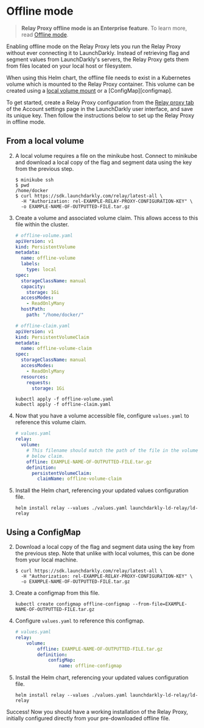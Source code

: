 # Offline mode

> **Relay Proxy offline mode is an Enterprise feature**. To learn more, read [Offline mode][offline].

Enabling offline mode on the Relay Proxy lets you run the Relay Proxy without ever connecting it to LaunchDarkly. Instead of retrieving flag and segment values from LaunchDarkly's servers, the Relay Proxy gets them from files located on your local host or filesystem.

When using this Helm chart, the offline file needs to exist in a Kubernetes volume which is mounted to the Relay Proxy container. This volume can be created using a [local volume mount][local-volume] or a [ConfigMap][configmap].

To get started, create a Relay Proxy configuration from the [Relay proxy tab][proxy-tab] of the Account settings page in the LaunchDarkly user interface, and save its unique key. Then follow the instructions below to set up the Relay Proxy in offline mode.

## From a local volume

2. A local volume requires a file on the minikube host. Connect to minikube and download a local copy of the flag and segment data using the key from the previous step.

    ```shell
    $ minikube ssh
    $ pwd
    /home/docker
    $ curl https://sdk.launchdarkly.com/relay/latest-all \
      -H "Authorization: rel-EXAMPLE-RELAY-PROXY-CONFIGURATION-KEY" \
      -o EXAMPLE-NAME-OF-OUTPUTTED-FILE.tar.gz
    ```

3. Create a volume and associated volume claim. This allows access to this file within the cluster.

    ```yaml
    # offline-volume.yaml
    apiVersion: v1
    kind: PersistentVolume
    metadata:
      name: offline-volume
      labels:
        type: local
    spec:
      storageClassName: manual
      capacity:
        storage: 1Gi
      accessModes:
        - ReadOnlyMany
      hostPath:
        path: "/home/docker/"

    # offline-claim.yaml
    apiVersion: v1
    kind: PersistentVolumeClaim
    metadata:
      name: offline-volume-claim
    spec:
      storageClassName: manual
      accessModes:
        - ReadOnlyMany
      resources:
        requests:
          storage: 1Gi
    ```

    ```shell
    kubectl apply -f offline-volume.yaml
    kubectl apply -f offline-claim.yaml
    ```

4. Now that you have a volume accessible file, configure `values.yaml` to reference this volume claim.

    ```yaml
    # values.yaml
    relay:
      volume:
        # This filename should match the path of the file in the volume used in the
        # below claim.
        offline: EXAMPLE-NAME-OF-OUTPUTTED-FILE.tar.gz
        definition:
          persistentVolumeClaim:
            claimName: offline-volume-claim
    ```

5. Install the Helm chart, referencing your updated values configuration file.

    ```shell
    helm install relay --values ./values.yaml launchdarkly-ld-relay/ld-relay
    ```

## Using a ConfigMap

2. Download a local copy of the flag and segment data using the key from the previous step. Note that unlike with local volumes, this can be done from your local machine.

    ```shell
    $ curl https://sdk.launchdarkly.com/relay/latest-all \
      -H "Authorization: rel-EXAMPLE-RELAY-PROXY-CONFIGURATION-KEY" \
      -o EXAMPLE-NAME-OF-OUTPUTTED-FILE.tar.gz
    ```
3. Create a configmap from this file.

    ```shell
    kubectl create configmap offline-configmap --from-file=EXAMPLE-NAME-OF-OUTPUTTED-FILE.tar.gz
    ```

4. Configure `values.yaml` to reference this configmap.

    ```yaml
    # values.yaml
    relay:
        volume:
            offline: EXAMPLE-NAME-OF-OUTPUTTED-FILE.tar.gz
            definition:
                configMap:
                    name: offline-configmap
    ```

5. Install the Helm chart, referencing your updated values configuration file.

    ```shell
    helm install relay --values ./values.yaml launchdarkly-ld-relay/ld-relay
    ```


Success! Now you should have a working installation of the Relay Proxy, initially configured directly from your pre-downloaded offline file.

[minikube]: https://minikube.sigs.k8s.io/docs/start/
[offline]: https://docs.launchdarkly.com/home/relay-proxy/offline
[proxy-tab]: https://app.launchdarkly.com/settings/relay
[local-volume]: https://kubernetes.io/docs/concepts/storage/volumes/#local
